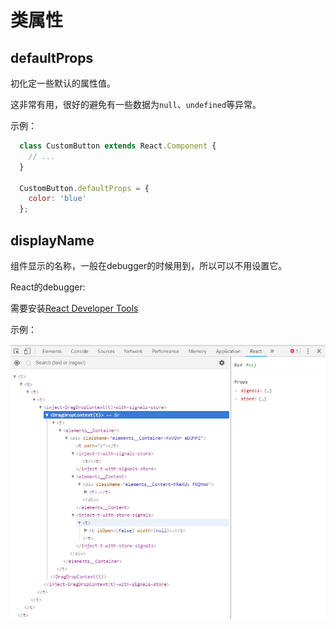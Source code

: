 # 类属性

## defaultProps

  初化定一些默认的属性值。

  这非常有用，很好的避免有一些数据为`null`、`undefined`等异常。

  示例：

  ```jsx
    class CustomButton extends React.Component {
      // ...
    }

    CustomButton.defaultProps = {
      color: 'blue'
    };
  ```

## displayName

  组件显示的名称，一般在debugger的时候用到，所以可以不用设置它。

  React的debugger:

  需要安装[React Developer Tools](https://chrome.google.com/webstore/detail/fmkadmapgofadopljbjfkapdkoienihi)

  示例：

  ![](../images/react-tool.png)